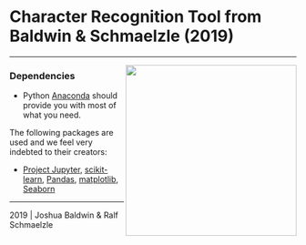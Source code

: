 # Character Recognition Tool from Baldwin & Schmaelzle (2019)



***

<img align="right" width=300px src=data/explainer_fig.png> 




### Dependencies
* Python [Anaconda](http://continuum.io/downloads) should provide you with most of what you need.


The following packages are used and we feel very indebted to their creators:
* [Project Jupyter](https://github.com/jupyter), [scikit-learn](http://scikit-learn.org/), [Pandas](http://pandas.pydata.org/), [matplotlib](https://matplotlib.org/), [Seaborn](http://seaborn.pydata.org/)


***
2019 | Joshua Baldwin & Ralf Schmaelzle
